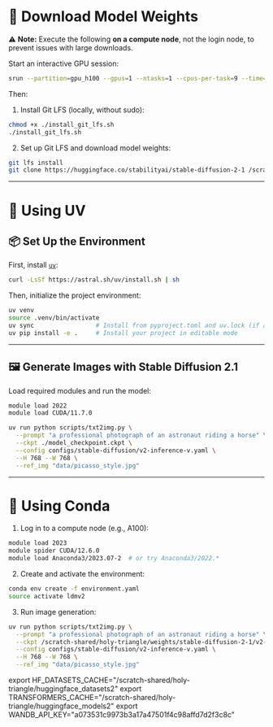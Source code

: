 # 💾 Download Model Weights

⚠️ **Note:** Execute the following **on a compute node**, not the login node, to prevent issues with large downloads.

Start an interactive GPU session:

```bash
srun --partition=gpu_h100 --gpus=1 --ntasks=1 --cpus-per-task=9 --time=00:30:00 --pty bash -i
```

Then:

1. Install Git LFS (locally, without sudo):

```bash
chmod +x ./install_git_lfs.sh
./install_git_lfs.sh
```

2. Set up Git LFS and download model weights:

```bash
git lfs install
git clone https://huggingface.co/stabilityai/stable-diffusion-2-1 /scratch-shared/holy-triangle/weights/stable-diffusion-2-1
```

---

# 🚀 Using UV

## 📦 Set Up the Environment

First, install [`uv`](https://github.com/astral-sh/uv):

```bash
curl -LsSf https://astral.sh/uv/install.sh | sh
```

Then, initialize the project environment:

```bash
uv venv
source .venv/bin/activate
uv sync                 # Install from pyproject.toml and uv.lock (if available)
uv pip install -e .     # Install your project in editable mode
```

---

## 🖼️ Generate Images with Stable Diffusion 2.1

Load required modules and run the model:

```bash
module load 2022
module load CUDA/11.7.0
```

```bash
uv run python scripts/txt2img.py \
  --prompt "a professional photograph of an astronaut riding a horse" \
  --ckpt ./model_checkpoint.ckpt \
  --config configs/stable-diffusion/v2-inference-v.yaml \
  --H 768 --W 768 \
  --ref_img "data/picasso_style.jpg"
```

---

# 🐍 Using Conda

1. Log in to a compute node (e.g., A100):

```bash
module load 2023
module spider CUDA/12.6.0
module load Anaconda3/2023.07-2  # or try Anaconda3/2022.*
```

2. Create and activate the environment:

```bash
conda env create -f environment.yaml
source activate ldmv2
```

3. Run image generation:

```bash
uv run python scripts/txt2img.py \
  --prompt "a professional photograph of an astronaut riding a horse" \
  --ckpt /scratch-shared/holy-triangle/weights/stable-diffusion-2-1/v2-1_768-ema-pruned.ckpt \
  --config configs/stable-diffusion/v2-inference-v.yaml \
  --H 768 --W 768 \
  --ref_img "data/picasso_style.jpg"
```


export HF_DATASETS_CACHE="/scratch-shared/holy-triangle/huggingface_datasets2"
export TRANSFORMERS_CACHE="/scratch-shared/holy-triangle/huggingface_models2"
export WANDB_API_KEY="a073531c9973b3a17a47501f4c98affd7d2f3c8c"
